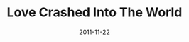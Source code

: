 ---
layout: music 
title: "Love Crashed Into The World"
date: 2011-11-22 
description: "Original music from Awaited&#58; A Christmas Show."
audio: "http://www.crossroads.net/players/media/hq/01%20Love%20Crashed%20Into%20The%20World.mp3"
audio-duration: "04:22"
src: "http://s3.amazonaws.com/crossroads-media/images/legacy/content/DefaultVideoImage.jpg"
---